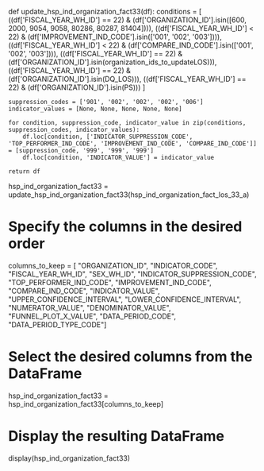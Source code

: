 def update_hsp_ind_organization_fact33(df):
    conditions = [
        ((df['FISCAL_YEAR_WH_ID'] == 22) &
         (df['ORGANIZATION_ID'].isin([600, 2000, 9054, 9058, 80286, 80287, 81404]))),
        ((df['FISCAL_YEAR_WH_ID'] < 22) & (df['IMPROVEMENT_IND_CODE'].isin(['001', '002', '003']))),
        ((df['FISCAL_YEAR_WH_ID'] < 22) & (df['COMPARE_IND_CODE'].isin(['001', '002', '003']))),
        ((df['FISCAL_YEAR_WH_ID'] == 22) & (df['ORGANIZATION_ID'].isin(organization_ids_to_updateLOS))),
        ((df['FISCAL_YEAR_WH_ID'] == 22) & (df['ORGANIZATION_ID'].isin(DQ_LOS))),
        ((df['FISCAL_YEAR_WH_ID'] == 22) & (df['ORGANIZATION_ID'].isin(PS)))
    ]

    suppression_codes = ['901', '002', '002', '002', '006']
    indicator_values = [None, None, None, None, None]

    for condition, suppression_code, indicator_value in zip(conditions, suppression_codes, indicator_values):
        df.loc[condition, ['INDICATOR_SUPPRESSION_CODE', 'TOP_PERFORMER_IND_CODE', 'IMPROVEMENT_IND_CODE', 'COMPARE_IND_CODE']] = [suppression_code, '999', '999', '999']
        df.loc[condition, 'INDICATOR_VALUE'] = indicator_value

    return df

hsp_ind_organization_fact33 = update_hsp_ind_organization_fact33(hsp_ind_organization_fact_los_33_a)

# Specify the columns in the desired order
columns_to_keep = [
    "ORGANIZATION_ID",	"INDICATOR_CODE",	"FISCAL_YEAR_WH_ID",	"SEX_WH_ID",	"INDICATOR_SUPPRESSION_CODE",	"TOP_PERFORMER_IND_CODE",	"IMPROVEMENT_IND_CODE",	"COMPARE_IND_CODE",	"INDICATOR_VALUE",	"UPPER_CONFIDENCE_INTERVAL",	"LOWER_CONFIDENCE_INTERVAL",	"NUMERATOR_VALUE",	"DENOMINATOR_VALUE",	"FUNNEL_PLOT_X_VALUE",	"DATA_PERIOD_CODE",	"DATA_PERIOD_TYPE_CODE"]

# Select the desired columns from the DataFrame
hsp_ind_organization_fact33 = hsp_ind_organization_fact33[columns_to_keep]

# Display the resulting DataFrame
display(hsp_ind_organization_fact33)

